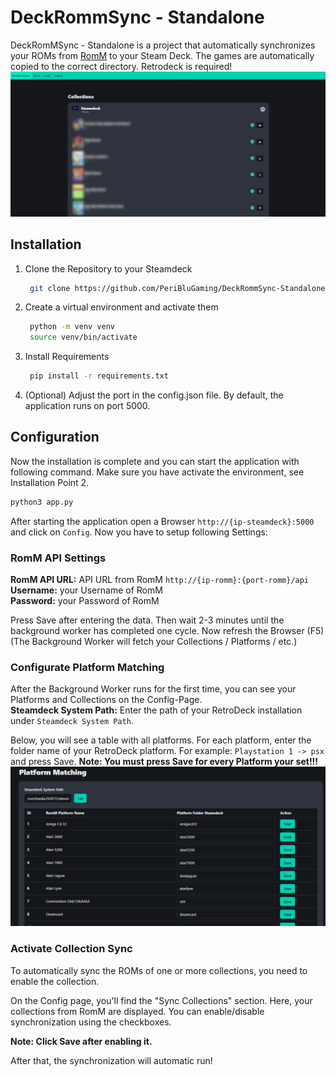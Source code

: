 # DeckRommSync - Standalone
DeckRomMSync - Standalone is a project that automatically synchronizes your ROMs from [RomM](https://github.com/rommapp/romm) to your Steam Deck. 
The games are automatically copied to the correct directory. Retrodeck is required!
![DeckRomMSync](/docs/deckrommsync.png)

## Installation
1. Clone the Repository to your Steamdeck
   ```bash
    git clone https://github.com/PeriBluGaming/DeckRommSync-Standalone.git
   ```

2. Create a virtual environment and activate them
   ```bash
    python -m venv venv
    source venv/bin/activate
   ```

3. Install Requirements
   ```bash
    pip install -r requirements.txt
   ```

4. (Optional) Adjust the port in the config.json file. By default, the application runs on port 5000.

## Configuration
Now the installation is complete and you can start the application with following command. Make sure you have activate the environment, see Installation Point 2.
```bash
python3 app.py
```

After starting the application open a Browser `http://{ip-steamdeck}:5000` and click on `Config`.
Now you have to setup following Settings:

### RomM API Settings
**RomM API URL:** API URL from RomM `http://{ip-romm}:{port-romm}/api`\
**Username:**   your Username of RomM\
**Password:**   your Password of RomM

Press Save after entering the data. Then wait 2-3 minutes until the background worker has completed one cycle. Now refresh the Browser (F5)
(The Background Worker will fetch your Collections / Platforms / etc.)

### Configurate Platform Matching
After the Background Worker runs for the first time, you can see your Platforms and Collections on the Config-Page.\
**Steamdeck System Path:** Enter the path of your RetroDeck installation under `Steamdeck System Path`.

Below, you will see a table with all platforms.
For each platform, enter the folder name of your RetroDeck platform. For example: `Playstation 1 -> psx` and press Save.
**Note: You must press Save for every Platform your set!!!**
![Platform-Matching](/docs/platform_matching.png)

### Activate Collection Sync
To automatically sync the ROMs of one or more collections, you need to enable the collection.

On the Config page, you'll find the "Sync Collections" section. Here, your collections from RomM are displayed. You can enable/disable synchronization using the checkboxes.

**Note: Click Save after enabling it.**

After that, the synchronization will automatic run!